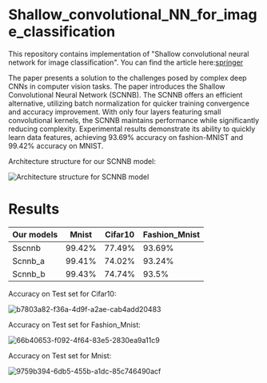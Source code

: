 # Shallow_convolutional_NN_for_image_classification


This repository contains implementation of "Shallow convolutional neural network for image classification". You can find the article here:[springer](https://link.springer.com/article/10.1007/s42452-019-1903-4)

The paper presents a solution to the challenges posed by complex deep CNNs in computer vision tasks. The paper introduces the Shallow Convolutional Neural Network (SCNNB).
The SCNNB offers an efficient alternative, utilizing batch normalization for quicker training convergence and accuracy improvement. With only four layers featuring small convolutional kernels, the SCNNB maintains performance while significantly reducing complexity. Experimental results demonstrate its ability to quickly learn data features, achieving 93.69% accuracy on fashion-MNIST and 99.42% accuracy on MNIST.

Architecture structure for our SCNNB model:

![Architecture structure for SCNNB model](https://github.com/K-Hooshanfar/Shallow_convolutional_NN_for_image_classification/assets/83825004/b51a6f98-0992-40b7-a484-0d04c0f9489a)

# Results

| Our models | Mnist  | Cifar10 | Fashion_Mnist |
|----------|----------|----------|----------|
| Sscnnb   | 99.42%   | 77.49%   | 93.69%   |
| Scnnb_a  | 99.41%   | 74.02%   | 93.24%   |
| Scnnb_b  | 99.43%  | 74.74%  | 93.5%  |

Accuracy on Test set for Cifar10:

![b7803a82-f36a-4d9f-a2ae-cab4add20483](https://github.com/K-Hooshanfar/Shallow_convolutional_NN_for_image_classification/assets/83825004/f504a45d-cb12-44d1-8341-541c1f72faa8)


Accuracy on Test set for Fashion_Mnist:

![66b40653-f092-4f64-83e5-2830ea9a11c9](https://github.com/K-Hooshanfar/Shallow_convolutional_NN_for_image_classification/assets/83825004/4fc5d9e7-1ed6-423b-bb30-d04d1e6ccda9)

Accuracy on Test set for Mnist:

![9759b394-6db5-455b-a1dc-85c746490acf](https://github.com/K-Hooshanfar/Shallow_convolutional_NN_for_image_classification/assets/83825004/70760d8f-091e-40d1-96bd-761be85004ab)





